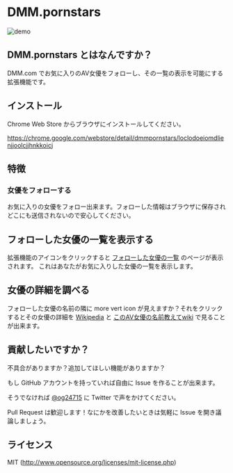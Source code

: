 # DMM.pornstars

![demo](https://user-images.githubusercontent.com/8489199/54007150-c01b4c80-41a3-11e9-9957-bd0bbf80ac37.gif)

## DMM.pornstars とはなんですか？

DMM.com でお気に入りのAV女優をフォローし、その一覧の表示を可能にする拡張機能です。

## インストール

Chrome Web Store からブラウザにインストールしてください。

https://chrome.google.com/webstore/detail/dmmpornstars/loclodoeiomdlienjjoolcjjhnkkoicj

## 特徴

### 女優をフォローする

お気に入りの女優をフォロー出来ます。フォローした情報はブラウザに保存されどこにも送信されないので安心してください。

## フォローした女優の一覧を表示する

拡張機能のアイコンをクリックすると [フォローした女優の一覧](chrome-extension://loclodoeiomdlienjjoolcjjhnkkoicj/favorites.html) のページが表示されます。
これはあなたがお気に入りした女優の一覧を表示します。

## 女優の詳細を調べる

フォローした女優の名前の隣に more vert icon が見えますか？それをクリックするとその女優の詳細を [Wikipedia](https://ja.wikipedia.org/wiki) と [このAV女優の名前教えてwiki](https://seesaawiki.jp/av_neme) で見ることが出来ます。

## 貢献したいですか？

不具合がありますか？追加してほしい機能がありますか？

もし GitHub アカウントを持っていれば自由に Issue を作ることが出来ます。

そうでなければ [@og24715](https://twitter.com/og24715) に Twitter で声をかけてください。

Pull Request は歓迎します！なにかを改善したいときは気軽に Issue を開き議論しましょう。

## ライセンス

MIT (http://www.opensource.org/licenses/mit-license.php)
